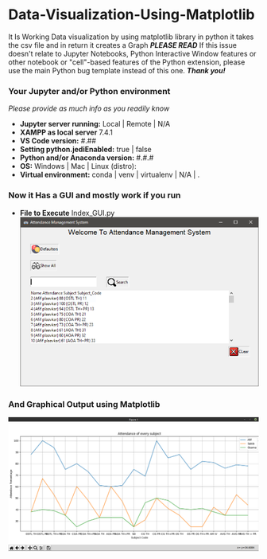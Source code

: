 # Data-Visualization-Using-Matplotlib
It Is Working Data visualization by using matplotlib library in python it takes the csv file and in return it creates a Graph
                                                  ***PLEASE READ***
If this issue doesn't relate to Jupyter Notebooks, Python Interactive Window features
or other notebook or "cell"-based features of the Python extension, please use the main Python
bug template instead of this one. ***Thank you!***

### Your Jupyter and/or Python environment
*Please provide as much info as you readily know*
- **Jupyter server running:**                       Local | Remote | N/A
- **XAMPP as local server**                       7.4.1
- **VS Code version:**                                #.##
- **Setting python.jediEnabled:**               true | false
- **Python and/or Anaconda version:**     #.#.#
- **OS:**                                                     Windows | Mac | Linux (distro):
- **Virtual environment:**                          conda | venv | virtualenv | N/A | .
### Now it Has a GUI and mostly work if you run ### 
- **File to Execute** Index_GUI.py
![Screenshot](https://github.com/Aaris-Kazi/Data-Visualization-Using-Matplotlib/blob/master/App.PNG)
### And Graphical Output using Matplotlib
![Screenshot1](https://github.com/Aaris-Kazi/Data-Visualization-Using-Matplotlib/blob/master/Output.png)
